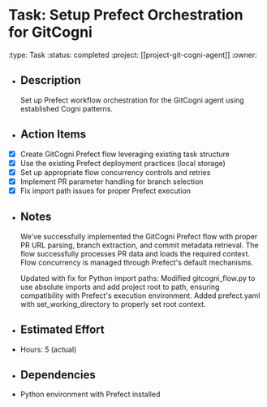 # Task: Setup Prefect Orchestration for GitCogni
:type: Task
:status: completed
:project: [[project-git-cogni-agent]]
:owner:
- ## Description
  Set up Prefect workflow orchestration for the GitCogni agent using established Cogni patterns.
- ## Action Items
- [x] Create GitCogni Prefect flow leveraging existing task structure
- [x] Use the existing Prefect deployment practices (local storage)
- [x] Set up appropriate flow concurrency controls and retries
- [x] Implement PR parameter handling for branch selection
- [x] Fix import path issues for proper Prefect execution
- ## Notes
  We've successfully implemented the GitCogni Prefect flow with proper PR URL parsing, branch extraction, and commit metadata retrieval. The flow successfully processes PR data and loads the required context. Flow concurrency is managed through Prefect's default mechanisms.
  
  Updated with fix for Python import paths: Modified gitcogni_flow.py to use absolute imports and add project root to path, ensuring compatibility with Prefect's execution environment. Added prefect.yaml with set_working_directory to properly set root context.
- ## Estimated Effort
- Hours: 5 (actual)
- ## Dependencies
- Python environment with Prefect installed